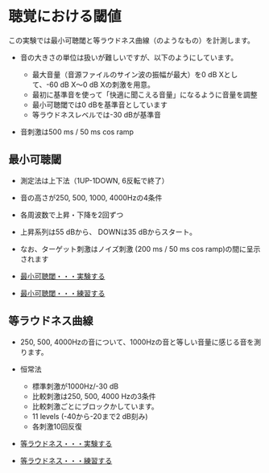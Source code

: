 # 聴覚における閾値

この実験では最小可聴閾と等ラウドネス曲線（のようなもの）を計測します。

- 音の大きさの単位は扱いが難しいですが、以下のようにしています。
  - 最大音量（音源ファイルのサイン波の振幅が最大）を0 dB Xとして、-60 dB X〜0 dB Xの刺激を用意。
  - 最初に基準音を使って「快適に聞こえる音量」になるように音量を調整
  - 最小可聴閾では0 dBを基準音としています
  - 等ラウドネスレベルでは-30 dBが基準音


- 音刺激は500 ms / 50 ms cos ramp

## 最小可聴閾

- 測定法は上下法（1UP-1DOWN, 6反転で終了）
- 音の高さが250, 500, 1000, 4000Hzの4条件
- 各周波数で上昇・下降を2回ずつ
- 上昇系列は55 dBから、 DOWNは35 dBからスタート。
- なお、ターゲット刺激はノイズ刺激 (200 ms / 50 ms cos ramp)の間に呈示されます

- [最小可聴閾・・・実験する](LAT02.html)
- [最小可聴閾・・・練習する](LAT02.html?prac=1)


## 等ラウドネス曲線

- 250, 500, 4000Hzの音について、1000Hzの音と等しい音量に感じる音を測ります。
- 恒常法
  - 標準刺激が1000Hz/-30 dB
  - 比較刺激は250, 500, 4000 Hzの3条件
  - 比較刺激ごとにブロックかしています。
  - 11 levels (-40から-20まで2 dB刻み)
  - 各刺激10回反復

- [等ラウドネス・・・実験する](LAT01.html)
- [等ラウドネス・・・練習する](LAT01.html?prac=1)
